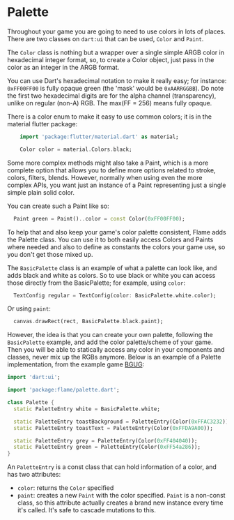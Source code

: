 # Palette

Throughout your game you are going to need to use colors in lots of places. There are two classes on `dart:ui` that can be used, `Color` and `Paint`.

The `Color` class is nothing but a wrapper over a single simple ARGB color in hexadecimal integer format, so, to create a Color object, just pass in the color as an integer in the ARGB format.

You can use Dart's hexadecimal notation to make it really easy; for instance: `0xFF00FF00` is fully opaque green (the 'mask' would be `0xAARRGGBB`). Do note the first two hexadecimal digits are for the alpha channel (transparency), unlike on regular (non-A) RGB. The max(FF = 256) means fully opaque.

There is a color enum to make it easy to use common colors; it is in the material flutter package:

```dart
    import 'package:flutter/material.dart' as material;

    Color color = material.Colors.black;
```

Some more complex methods might also take a Paint, which is a more complete option that allows you to define more options related to stroke, colors, filters, blends. However, normally when using even the more complex APIs, you want just an instance of a Paint representing just a single simple plain solid color.

You can create such a Paint like so:

```dart
  Paint green = Paint()..color = const Color(0xFF00FF00);
```

To help that and also keep your game's color palette consistent, Flame adds the Palette class. You can use it to both easily access Colors and Paints where needed and also to define as constants the colors your game use, so you don't get those mixed up.

The `BasicPalette` class is an example of what a palette can look like, and adds black and white as colors. So to use black or white you can access those directly from the BasicPalette; for example, using `color`:

```dart
  TextConfig regular = TextConfig(color: BasicPalette.white.color);
```

Or using `paint`:

```dart
  canvas.drawRect(rect, BasicPalette.black.paint);
```

However, the idea is that you can create your own palette, following the `BasicPalette` example, and add the color palette/scheme of your game. Then you will be able to statically access any color in your components and classes, never mix up the RGBs anymore. Below is an example of a Palette implementation, from the example game [BGUG](https://github.com/luanpotter/bgug/blob/master/lib/palette.dart):

```dart
import 'dart:ui';

import 'package:flame/palette.dart';

class Palette {
  static PaletteEntry white = BasicPalette.white;

  static PaletteEntry toastBackground = PaletteEntry(Color(0xFFAC3232));
  static PaletteEntry toastText = PaletteEntry(Color(0xFFDA9A00));

  static PaletteEntry grey = PaletteEntry(Color(0xFF404040));
  static PaletteEntry green = PaletteEntry(Color(0xFF54a286));
}
```

An `PaletteEntry` is a const class that can hold information of a color, and has two attributes:

 * `color`: returns the `Color` specified
 * `paint`: creates a new `Paint` with the color specified. `Paint` is a non-const class, so this attribute actually creates a brand new instance every time it's called. It's safe to cascade mutations to this.
